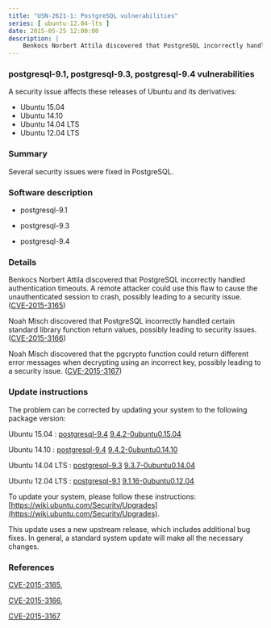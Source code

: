 ```yaml
---
title: "USN-2621-1: PostgreSQL vulnerabilities"
series: [ ubuntu-12.04-lts ]
date: 2015-05-25 12:00:00
description: |
    Benkocs Norbert Attila discovered that PostgreSQL incorrectly handled authentication timeouts. A remote attacker could use this flaw to cause the unauthenticated session to crash, possibly leading to a security issue. ([CVE-2015-3165](http://people.ubuntu.com/~ubuntu-security/cve/CVE-2015-3165))
--- 
```

 
### postgresql-9.1, postgresql-9.3, postgresql-9.4 vulnerabilities

A security issue affects these releases of Ubuntu and its derivatives:

* Ubuntu 15.04
* Ubuntu 14.10
* Ubuntu 14.04 LTS
* Ubuntu 12.04 LTS

### Summary

Several security issues were fixed in PostgreSQL. 

### Software description

* postgresql-9.1 

* postgresql-9.3 

* postgresql-9.4 

### Details

Benkocs Norbert Attila discovered that PostgreSQL incorrectly handled authentication timeouts. A remote attacker could use this flaw to cause the unauthenticated session to crash, possibly leading to a security issue. ([CVE-2015-3165](http://people.ubuntu.com/~ubuntu-security/cve/CVE-2015-3165))

Noah Misch discovered that PostgreSQL incorrectly handled certain standard library function return values, possibly leading to security issues. ([CVE-2015-3166](http://people.ubuntu.com/~ubuntu-security/cve/CVE-2015-3166))

Noah Misch discovered that the pgcrypto function could return different error messages when decrypting using an incorrect key, possibly leading to a security issue. ([CVE-2015-3167](http://people.ubuntu.com/~ubuntu-security/cve/CVE-2015-3167)) 

### Update instructions

The problem can be corrected by updating your system to the following package version:

Ubuntu 15.04
 : [postgresql-9.4](https://launchpad.net/ubuntu/+source/postgresql-9.4) <span> [9.4.2-0ubuntu0.15.04](https://launchpad.net/ubuntu/+source/postgresql-9.4/9.4.2-0ubuntu0.15.04) </span> 

Ubuntu 14.10
 : [postgresql-9.4](https://launchpad.net/ubuntu/+source/postgresql-9.4) <span> [9.4.2-0ubuntu0.14.10](https://launchpad.net/ubuntu/+source/postgresql-9.4/9.4.2-0ubuntu0.14.10) </span> 

Ubuntu 14.04 LTS
 : [postgresql-9.3](https://launchpad.net/ubuntu/+source/postgresql-9.3) <span> [9.3.7-0ubuntu0.14.04](https://launchpad.net/ubuntu/+source/postgresql-9.3/9.3.7-0ubuntu0.14.04) </span> 

Ubuntu 12.04 LTS
 : [postgresql-9.1](https://launchpad.net/ubuntu/+source/postgresql-9.1) <span> [9.1.16-0ubuntu0.12.04](https://launchpad.net/ubuntu/+source/postgresql-9.1/9.1.16-0ubuntu0.12.04) </span> 

To update your system, please follow these instructions: [https://wiki.ubuntu.com/Security/Upgrades](https://wiki.ubuntu.com/Security/Upgrades).

This update uses a new upstream release, which includes additional bug fixes. In general, a standard system update will make all the necessary changes. 

### References

 [CVE-2015-3165](http://people.ubuntu.com/~ubuntu-security/cve/CVE-2015-3165), 

 [CVE-2015-3166](http://people.ubuntu.com/~ubuntu-security/cve/CVE-2015-3166), 

 [CVE-2015-3167](http://people.ubuntu.com/~ubuntu-security/cve/CVE-2015-3167)
 
